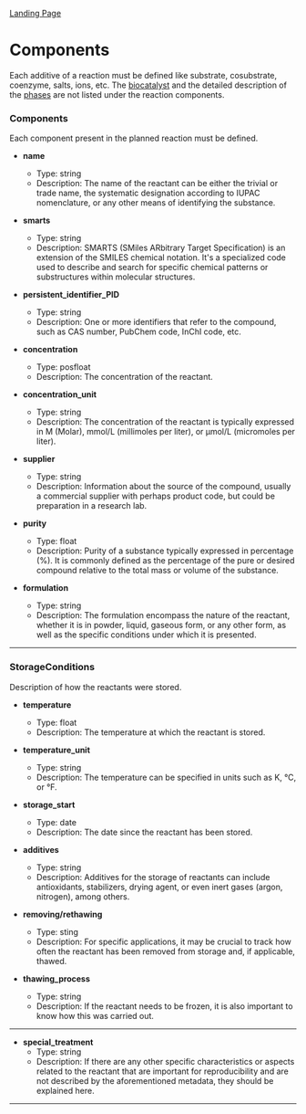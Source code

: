 [Landing Page](/Readme.md)

# Components

Each additive of a reaction must be defined like substrate, cosubstrate, coenzyme, salts, ions, etc. The [biocatalyst](https://github.com/StephanM87/Strenda-biocatalysis/blob/main/ModelExamples/Biocatalyst/Readme.md) and the detailed description of the [phases](https://github.com/StephanM87/Strenda-biocatalysis/tree/main/ModelExamples/Reaction_conditions) are not listed under the reaction components.

### Components

Each component present in the planned reaction must be defined.

- __name__
  - Type: string
  - Description: The name of the reactant can be either the trivial or trade name, the systematic designation according to IUPAC nomenclature, or any other means of identifying the substance.

- __smarts__
  - Type: string
  - Description: SMARTS (SMiles ARbitrary Target Specification) is an extension of the SMILES chemical notation. It's a specialized code used to describe and search for specific chemical patterns or substructures within     molecular structures.

- __persistent_identifier_PID__
  - Type: string
  - Description: One or more identifiers that refer to the compound, such as CAS number, PubChem code, InChI code, etc.

- __concentration__
  - Type: posfloat
  - Description: The concentration of the reactant.

- __concentration_unit__
  - Type: string
  - Description: The concentration of the reactant is typically expressed in M (Molar), mmol/L (millimoles per liter), or µmol/L (micromoles per liter).

- __supplier__
  - Type: string
  - Description: Information about the source of the compound, usually a commercial supplier with perhaps product code, but could be preparation in a research lab.

- __purity__
  - Type: float
  - Description: Purity of a substance typically expressed in percentage (%). It is commonly defined as the percentage of the pure or desired compound relative to the total mass or volume of the substance.

- __formulation__
  - Type: string
  - Description: The formulation encompass the nature of the reactant, whether it is in powder, liquid, gaseous form, or any other form, as well as the specific conditions under which it is presented.

<hr>

### StorageConditions

Description of how the reactants were stored.

- __temperature__
  - Type: float
  - Description: The temperature at which the reactant is stored.
 
- __temperature_unit__
  - Type: string
  - Description: The temperature can be specified in units such as K, °C, or °F.

- __storage_start__
  - Type: date
  - Description: The date since the reactant has been stored.

- __additives__
  - Type: string
  - Description: Additives for the storage of reactants can include antioxidants, stabilizers, drying agent, or even inert gases (argon, nitrogen), among others.

- __removing/rethawing__
  - Type: sting
  - Description: For specific applications, it may be crucial to track how often the reactant has been removed from storage and, if applicable, thawed.

- __thawing_process__
  - Type: string
  - Description: If the reactant needs to be frozen, it is also important to know how this was carried out.

<hr>
 
- __special_treatment__
  - Type: string
  - Description: If there are any other specific characteristics or aspects related to the reactant that are important for reproducibility and are not described by the aforementioned metadata, they should be explained       here.

 
<hr>

